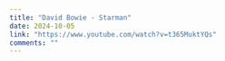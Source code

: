```yaml
---
title: "David Bowie - Starman"
date: 2024-10-05
link: "https://www.youtube.com/watch?v=t365MuktYQs"
comments: ""
---
```


